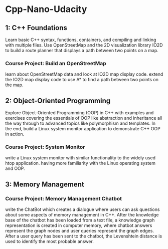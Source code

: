 # Cpp-Nano-Udacity
## 1: C++ Foundations
Learn basic C++ syntax, functions, containers, and compiling and linking with multiple files. Use OpenStreetMap 
and the 2D visualization library IO2D to build a route planner that displays a path between two points on a map.
### Course Project: Build an OpenStreetMap
learn about OpenStreetMap data and look at IO2D map display code. extend the IO2D map display code to use A* to find a path between two points on the map. 

## 2: Object-Oriented Programming
Explore Object-Oriented Programming (OOP) in C++ with examples and exercises covering the essentials of OOP like abstraction and inheritance all the way through to advanced topics like polymorphism and templates. In the end, build a Linux system monitor application to demonstrate C++ OOP in action.
### Course Project: System Monitor 
write a Linux system monitor with similar functionality to the widely used htop application. having more familiarity with the Linux operating system and OOP.

## 3: Memory Management

### Course Project: Memory Management Chatbot

write the ChatBot which creates a dialogue where users can ask questions about some aspects of memory management in C++. After the knowledge base of the chatbot has been loaded from a text file, a knowledge graph representation is created in computer memory, where chatbot answers represent the graph nodes and user queries represent the graph edges. After a user query has been sent to the chatbot, the Levenshtein distance is used to identify the most probable answer.

